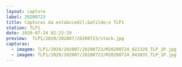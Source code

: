 ```yaml
---
layout: capture
label: 20200723
title: Capturas da esta&ccedil;&atilde;o TLP1
station: TLP1
date: 2020-07-24 02:23:29
preview:  TLP1/2020/202007/20200723/stack.jpg
capturas:
  - imagem: TLP1/2020/202007/20200723/M20200724_022329_TLP_1P.jpg
  - imagem: TLP1/2020/202007/20200723/M20200724_043035_TLP_1P.jpg
---
```

